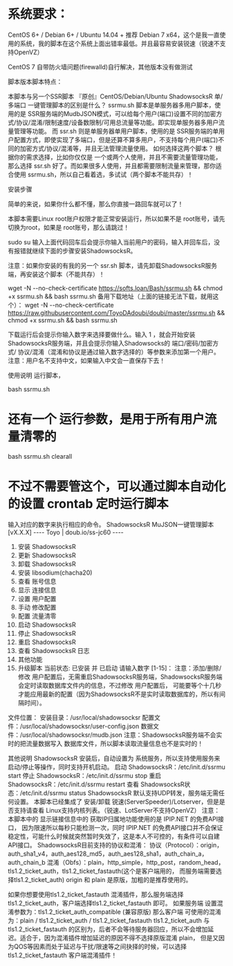 # 系统要求：
CentOS 6+ / Debian 6+ / Ubuntu 14.04 +
推荐 Debian 7 x64，这个是我一直使用的系统，我的脚本在这个系统上面出错率最低。并且最容易安装锐速（锐速不支持OpenVZ）

CentOS 7 自带防火墙问题(firewalld)自行解决，其他版本没有做测试

脚本版本脚本特点：



本脚本与另一个SSR脚本 『原创』CentOS/Debian/Ubuntu ShadowsocksR 单/多端口 一键管理脚本的区别是什么？
ssrmu.sh 脚本是单服务器多用户脚本，使用的是 SSR服务端的MudbJSON模式，可以给每个用户(端口)设置不同的加密方式/协议/混淆/限制速度/设备数限制/可用总流量等功能。即实现单服务器多用户流量管理等功能。
而 ssr.sh 则是单服务器单用户脚本，使用的是 SSR服务端的单用户配置方式，即使实现了多端口，但是还算不算多用户，不支持每个用户(端口)不同的加密方式/协议/混淆等，并且无法管理流量使用。
如何选择这两个脚本？
根据你的需求选择，比如你仅仅是 一个或两个人使用，并且不需要流量管理功能，那么选择 ssr.sh 好了。而如果很多人使用，并且都需要限制流量来管理，那你适合使用 ssrmu.sh，所以自己看着选，多试试（两个脚本不能共存）！

安装步骤

简单的来说，如果你什么都不懂，那么你直接一路回车就可以了！

本脚本需要Linux root账户权限才能正常安装运行，所以如果不是 root账号，请先切换为root，如果是 root账号，那么请跳过！

sudo su
输入上面代码回车后会提示你输入当前用户的密码，输入并回车后，没有报错就继续下面的步骤安装ShadowsocksR。

注意：如果你安装的有我的另一个 ssr.sh 脚本，请先卸载ShadowsocksR服务端，再安装这个脚本（不能共存）！

wget -N --no-check-certificate https://softs.loan/Bash/ssrmu.sh && chmod +x ssrmu.sh && bash ssrmu.sh
备用下载地址（上面的链接无法下载，就用这个）：
wget -N --no-check-certificate https://raw.githubusercontent.com/ToyoDAdoubi/doubi/master/ssrmu.sh && chmod +x ssrmu.sh && bash ssrmu.sh

下载运行后会提示你输入数字来选择要做什么。输入 1 ，就会开始安装ShadowsocksR服务端，并且会提示你输入Shadowsocks的 端口/密码/加密方式/ 
协议/混淆（混淆和协议是通过输入数字选择的）等参数来添加第一个用户。注意：用户名不支持中文，如果输入中文会一直保存下去！

使用说明
运行脚本，

bash ssrmu.sh

# 还有一个 运行参数，是用于所有用户流量清零的

bash ssrmu.sh clearall

# 不过不需要管这个，可以通过脚本自动化的设置 crontab 定时运行脚本

输入对应的数字来执行相应的命令。
  ShadowsocksR MuJSON一键管理脚本 [vX.X.X]
  ---- Toyo | doub.io/ss-jc60 ----
  1. 安装 ShadowsocksR
  2. 更新 ShadowsocksR
  3. 卸载 ShadowsocksR
  4. 安装 libsodium(chacha20)
  5. 查看 账号信息
  6. 显示 连接信息
  7. 设置 用户配置
  8. 手动 修改配置
  9. 配置 流量清零
 10. 启动 ShadowsocksR
 11. 停止 ShadowsocksR
 12. 重启 ShadowsocksR
 13. 查看 ShadowsocksR 日志
 14. 其他功能
 15. 升级脚本
当前状态: 已安装 并 已启动
请输入数字 [1-15]：
注意：添加/删除/修改 用户配置后，无需重启ShadowsocksR服务端，ShadowsocksR服务端会定时读取数据库文件内的信息，不过修改 用户配置后，
可能要等个十几秒才能应用最新的配置（因为ShadowsocksR不是实时读取数据库的，所以有间隔时间）。

文件位置：
安装目录：/usr/local/shadowsocksr
配置文件：/usr/local/shadowsocksr/user-config.json
数据文件：/usr/local/shadowsocksr/mudb.json
注意：ShadowsocksR服务端不会实时的把流量数据写入 数据库文件，所以脚本读取流量信息也不是实时的！



其他说明
ShadowsocksR 安装后，自动设置为 系统服务，所以支持使用服务来启动/停止等操作，同时支持开机启动。
启动 ShadowsocksR：/etc/init.d/ssrmu start
停止 ShadowsocksR：/etc/init.d/ssrmu stop
重启 ShadowsocksR：/etc/init.d/ssrmu restart
查看 ShadowsocksR状态：/etc/init.d/ssrmu status
ShadowsocksR 默认支持UDP转发，服务端无需任何设置。
本脚本已经集成了 安装/卸载 锐速(ServerSpeeder)/Lotserver，但是是否支持请查看 Linux支持内核列表。（锐速、LotServer不支持OpenVZ）
注意：本脚本中的 显示链接信息中的 获取IP归属地功能使用的是 IPIP.NET 的免费API接口，
因为限速所以每秒只能检测一次，同时 IPIP.NET 的免费API接口并不会保证稳定性，可能什么时候就突然暂时失效了，这是本人不可控的，有条件可以自建API接口。
ShadowsocksR目前支持的协议和混淆：
协议（Protocol）：origin，auth_sha1_v4，auth_aes128_md5，auth_aes128_sha1，auth_chain_a，auth_chain_b
混淆（Obfs）：plain，http_simple，http_post，random_head，tls1.2_ticket_auth，tls1.2_ticket_fastauth(这个是客户端用的，
而服务端需要选择tls1.2_ticket_auth)
origin 和 plain 是原版，加粗的是推荐使用的。



如果你想要使用tls1.2_ticket_fastauth 混淆插件，那么服务端选择tls1.2_ticket_auth，客户端选择tls1.2_ticket_fastauth 即可。
如果服务端 设置混淆参数为：tls1.2_ticket_auth_compatible (兼容原版)
那么客户端 可使用的混淆为：plain / tls1.2_ticket_auth / tls1.2_ticket_fastauth
tls1.2_ticket_auth 与 tls1.2_ticket_fastauth 的区别为，后者不会等待服务器回应，所以不会增加延迟。适合于，因为混淆插件增加延迟的原因不得不选择原版混淆 plain，
但是又因为QOS等因素而处于延迟与干扰/限速等之间抉择的时候，可以选择tls1.2_ticket_fastauth 客户端混淆插件！
